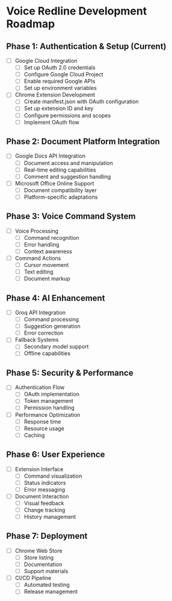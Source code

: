 # Voice Redline Development Roadmap

## Phase 1: Authentication & Setup (Current)
- [ ] Google Cloud Integration
  - [ ] Set up OAuth 2.0 credentials
  - [ ] Configure Google Cloud Project
  - [ ] Enable required Google APIs
  - [ ] Set up environment variables
- [ ] Chrome Extension Development
  - [ ] Create manifest.json with OAuth configuration
  - [ ] Set up extension ID and key
  - [ ] Configure permissions and scopes
  - [ ] Implement OAuth flow

## Phase 2: Document Platform Integration
- [ ] Google Docs API Integration
  - [ ] Document access and manipulation
  - [ ] Real-time editing capabilities
  - [ ] Comment and suggestion handling
- [ ] Microsoft Office Online Support
  - [ ] Document compatibility layer
  - [ ] Platform-specific adaptations

## Phase 3: Voice Command System
- [ ] Voice Processing
  - [ ] Command recognition
  - [ ] Error handling
  - [ ] Context awareness
- [ ] Command Actions
  - [ ] Cursor movement
  - [ ] Text editing
  - [ ] Document markup

## Phase 4: AI Enhancement
- [ ] Groq API Integration
  - [ ] Command processing
  - [ ] Suggestion generation
  - [ ] Error correction
- [ ] Fallback Systems
  - [ ] Secondary model support
  - [ ] Offline capabilities

## Phase 5: Security & Performance
- [ ] Authentication Flow
  - [ ] OAuth implementation
  - [ ] Token management
  - [ ] Permission handling
- [ ] Performance Optimization
  - [ ] Response time
  - [ ] Resource usage
  - [ ] Caching

## Phase 6: User Experience
- [ ] Extension Interface
  - [ ] Command visualization
  - [ ] Status indicators
  - [ ] Error messaging
- [ ] Document Interaction
  - [ ] Visual feedback
  - [ ] Change tracking
  - [ ] History management

## Phase 7: Deployment
- [ ] Chrome Web Store
  - [ ] Store listing
  - [ ] Documentation
  - [ ] Support materials
- [ ] CI/CD Pipeline
  - [ ] Automated testing
  - [ ] Release management